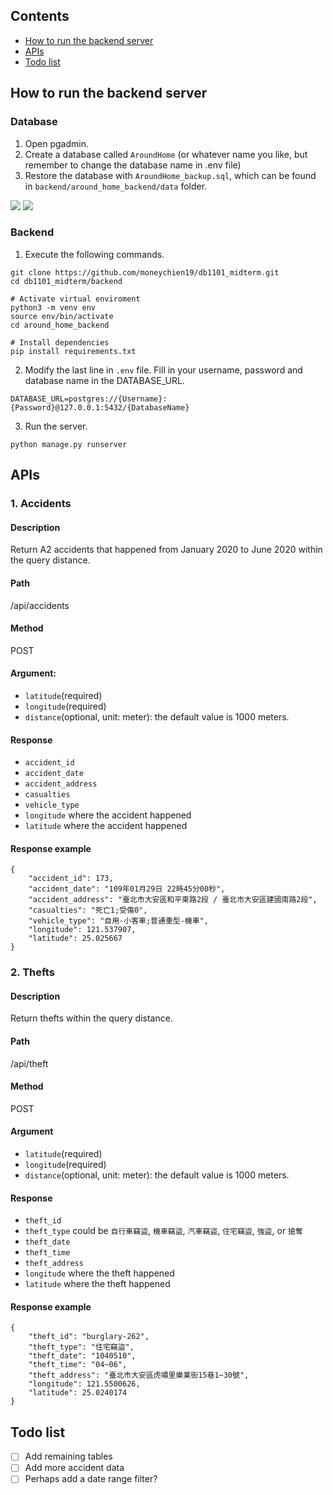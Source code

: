 ## Contents
- [How to run the backend server](#How-to-run-the-backend-server)
- [APIs](#APIs)
- [Todo list](#Todo-list)

## How to run the backend server

### Database
1. Open pgadmin.
2. Create a database called `AroundHome` (or whatever name you like, but remember to change the database name in .env file)
3. Restore the database with `AroundHome_backup.sql`, which can be found in `backend/around_home_backend/data` folder.

![](https://i.imgur.com/IDnynRR.jpg)
![](https://i.imgur.com/3GZX8bg.jpg)

### Backend
1. Execute the following commands.
```
git clone https://github.com/moneychien19/db1101_midterm.git
cd db1101_midterm/backend

# Activate virtual enviroment
python3 -m venv env
source env/bin/activate
cd around_home_backend

# Install dependencies
pip install requirements.txt
```
2. Modify the last line in `.env` file. Fill in your username, password and database name in the DATABASE_URL.

```
DATABASE_URL=postgres://{Username}:{Password}@127.0.0.1:5432/{DatabaseName}
```

3. Run the server.
```
python manage.py runserver
```

## APIs

### 1. Accidents

#### Description
Return A2 accidents that happened from January 2020 to June 2020 within the query distance.

#### Path
/api/accidents

#### Method
POST

#### Argument:
- `latitude`(required) 
- `longitude`(required)
- `distance`(optional, unit: meter): the default value is 1000 meters. 

#### Response
- `accident_id`
- `accident_date`
- `accident_address`
- `casualties`
- `vehicle_type`
- `longitude` where the accident happened
- `latitude` where the accident happened

#### Response example
```
{
    "accident_id": 173,
    "accident_date": "109年01月29日 22時45分00秒",
    "accident_address": "臺北市大安區和平東路2段 / 臺北市大安區建國南路2段",
    "casualties": "死亡1;受傷0",
    "vehicle_type": "自用-小客車;普通重型-機車",
    "longitude": 121.537907,
    "latitude": 25.025667
}
```

### 2. Thefts

#### Description
Return thefts within the query distance. 

#### Path
/api/theft

#### Method
POST

#### Argument
- `latitude`(required) 
- `longitude`(required)
- `distance`(optional, unit: meter): the default value is 1000 meters. 

#### Response
- `theft_id`
- `theft_type` could be `自行車竊盜`, `機車竊盜`, `汽車竊盜`, `住宅竊盜`, `強盜`, or `搶奪`
- `theft_date`
- `theft_time`
- `theft_address`
- `longitude` where the theft happened
- `latitude` where the theft happened

#### Response example
```    
{
    "theft_id": "burglary-262",
    "theft_type": "住宅竊盜",
    "theft_date": "1040510",
    "theft_time": "04~06",
    "theft_address": "臺北市大安區虎嘯里樂業街15巷1~30號",
    "longitude": 121.5500626,
    "latitude": 25.0240174
}
```

## Todo list
- [ ] Add remaining tables
- [ ] Add more accident data
- [ ] Perhaps add a date range filter? 

